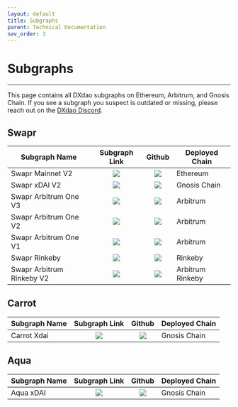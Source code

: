 ```yaml
---
layout: default
title: Subgraphs
parent: Technical Documentation
nav_order: 3
---
```


# Subgraphs

___

This page contains all DXdao subgraphs on Ethereum, Arbitrum, and Gnosis Chain. If you see a subgraph you suspect is outdated or missing, please reach out on the <a href="https://discord.gg/4QXEJQkvHH" target="_blank">DXdao Discord</a>.

## Swapr

| Subgraph Name | Subgraph Link | Github | Deployed Chain |
|--------------|:-------------------------------:|:-------:|---------------|
| Swapr Mainnet V2 | <a href="https://thegraph.com/hosted-service/subgraph/dxgraphs/swapr-mainnet-v2" target="_blank"> <img src="https://lh6.googleusercontent.com/xkpAPr_7r6Nb2GzJRdT-w5RbILD46WJ2twny-jhhr4ZFRt3Bd_uIqVtfgeU0LOnPsq_TxNL9TujolOCfjm_hQEAV7hGwarhTNeLI8mmRqH-XGNcSL2wCYDmsDGa__aoFbAuQ7hdu"/> </a> | <a href="https://github.com/nicoelzer/swapr-subgraph" target="_blank"> <img src="https://lh4.googleusercontent.com/LLYSBp37wqUiXbYff3hR--498sN2duVVpnCtYY6IFS7wn0lQAT0g0q5BqsuaxQkwzPzMUUUan3g60-QQjYBDooxxe6Izivfgz52PjW52h-VIWUcCmUcTefdFUCf0VL_Ma73rMxwH"/> </a> | Ethereum |
| Swapr xDAI V2 | <a href="https://thegraph.com/hosted-service/subgraph/dxgraphs/swapr-xdai-v2" target="_blank"> <img src="https://lh6.googleusercontent.com/xkpAPr_7r6Nb2GzJRdT-w5RbILD46WJ2twny-jhhr4ZFRt3Bd_uIqVtfgeU0LOnPsq_TxNL9TujolOCfjm_hQEAV7hGwarhTNeLI8mmRqH-XGNcSL2wCYDmsDGa__aoFbAuQ7hdu"/> </a> | <a href="https://github.com/nicoelzer/swapr-subgraph" target="_blank"> <img src="https://lh4.googleusercontent.com/LLYSBp37wqUiXbYff3hR--498sN2duVVpnCtYY6IFS7wn0lQAT0g0q5BqsuaxQkwzPzMUUUan3g60-QQjYBDooxxe6Izivfgz52PjW52h-VIWUcCmUcTefdFUCf0VL_Ma73rMxwH"/> </a> | Gnosis Chain |
| Swapr Arbitrum One V3 |  <a href="https://thegraph.com/hosted-service/subgraph/dxgraphs/swapr-arbitrum-one-v3" target="_blank"> <img src="https://lh6.googleusercontent.com/xkpAPr_7r6Nb2GzJRdT-w5RbILD46WJ2twny-jhhr4ZFRt3Bd_uIqVtfgeU0LOnPsq_TxNL9TujolOCfjm_hQEAV7hGwarhTNeLI8mmRqH-XGNcSL2wCYDmsDGa__aoFbAuQ7hdu"/> </a> | <a href="https://github.com/nicoelzer/swapr-subgraph" target="_blank"> <img src="https://lh4.googleusercontent.com/LLYSBp37wqUiXbYff3hR--498sN2duVVpnCtYY6IFS7wn0lQAT0g0q5BqsuaxQkwzPzMUUUan3g60-QQjYBDooxxe6Izivfgz52PjW52h-VIWUcCmUcTefdFUCf0VL_Ma73rMxwH"/> </a> | Arbitrum |
| Swapr Arbitrum One V2 | <a href="https://thegraph.com/hosted-service/subgraph/dxgraphs/swapr-arbitrum-one-v2" target="_blank"> <img src="https://lh6.googleusercontent.com/xkpAPr_7r6Nb2GzJRdT-w5RbILD46WJ2twny-jhhr4ZFRt3Bd_uIqVtfgeU0LOnPsq_TxNL9TujolOCfjm_hQEAV7hGwarhTNeLI8mmRqH-XGNcSL2wCYDmsDGa__aoFbAuQ7hdu"/> </a> | <a href="https://github.com/nicoelzer/swapr-subgraph" target="_blank"> <img src="https://lh4.googleusercontent.com/LLYSBp37wqUiXbYff3hR--498sN2duVVpnCtYY6IFS7wn0lQAT0g0q5BqsuaxQkwzPzMUUUan3g60-QQjYBDooxxe6Izivfgz52PjW52h-VIWUcCmUcTefdFUCf0VL_Ma73rMxwH"/> </a> | Arbitrum |
| Swapr Arbitrum One V1 |  <a href="https://thegraph.com/hosted-service/subgraph/dxgraphs/swapr-arbitrum-one" target="_blank"> <img src="https://lh6.googleusercontent.com/xkpAPr_7r6Nb2GzJRdT-w5RbILD46WJ2twny-jhhr4ZFRt3Bd_uIqVtfgeU0LOnPsq_TxNL9TujolOCfjm_hQEAV7hGwarhTNeLI8mmRqH-XGNcSL2wCYDmsDGa__aoFbAuQ7hdu"/> </a> | <a href="https://github.com/nicoelzer/swapr-subgraph" target="_blank"> <img src="https://lh4.googleusercontent.com/LLYSBp37wqUiXbYff3hR--498sN2duVVpnCtYY6IFS7wn0lQAT0g0q5BqsuaxQkwzPzMUUUan3g60-QQjYBDooxxe6Izivfgz52PjW52h-VIWUcCmUcTefdFUCf0VL_Ma73rMxwH"/> </a> | Arbitrum |
| Swapr Rinkeby |  <a href="https://thegraph.com/hosted-service/subgraph/dxgraphs/swapr-rinkeby" target="_blank"> <img src="https://lh6.googleusercontent.com/xkpAPr_7r6Nb2GzJRdT-w5RbILD46WJ2twny-jhhr4ZFRt3Bd_uIqVtfgeU0LOnPsq_TxNL9TujolOCfjm_hQEAV7hGwarhTNeLI8mmRqH-XGNcSL2wCYDmsDGa__aoFbAuQ7hdu"/> </a> | <a href="https://github.com/nicoelzer/swapr-subgraph" target="_blank"> <img src="https://lh4.googleusercontent.com/LLYSBp37wqUiXbYff3hR--498sN2duVVpnCtYY6IFS7wn0lQAT0g0q5BqsuaxQkwzPzMUUUan3g60-QQjYBDooxxe6Izivfgz52PjW52h-VIWUcCmUcTefdFUCf0VL_Ma73rMxwH"/> </a> | Rinkeby |
| Swapr Arbitrum Rinkeby V2 | <a href="https://thegraph.com/hosted-service/subgraph/dxgraphs/swapr-rinkeby" target="_blank"> <img src="https://lh6.googleusercontent.com/xkpAPr_7r6Nb2GzJRdT-w5RbILD46WJ2twny-jhhr4ZFRt3Bd_uIqVtfgeU0LOnPsq_TxNL9TujolOCfjm_hQEAV7hGwarhTNeLI8mmRqH-XGNcSL2wCYDmsDGa__aoFbAuQ7hdu"/> </a> | <a href="https://github.com/nicoelzer/swapr-subgraph" target="_blank"> <img src="https://lh4.googleusercontent.com/LLYSBp37wqUiXbYff3hR--498sN2duVVpnCtYY6IFS7wn0lQAT0g0q5BqsuaxQkwzPzMUUUan3g60-QQjYBDooxxe6Izivfgz52PjW52h-VIWUcCmUcTefdFUCf0VL_Ma73rMxwH"/> </a> | Arbitrum Rinkeby |

## Carrot

| Subgraph Name | Subgraph Link | Github | Deployed Chain |
|--------------|:-------------------------------:|:-------:|---------------|
| Carrot Xdai | <a href="https://thegraph.com/hosted-service/subgraph/luzzif/carrot-xdai" target="_blank"> <img src="https://lh6.googleusercontent.com/xkpAPr_7r6Nb2GzJRdT-w5RbILD46WJ2twny-jhhr4ZFRt3Bd_uIqVtfgeU0LOnPsq_TxNL9TujolOCfjm_hQEAV7hGwarhTNeLI8mmRqH-XGNcSL2wCYDmsDGa__aoFbAuQ7hdu"/> </a> | <a href="https://github.com/carrot-kpi/subgraph" target="_blank"> <img src="https://lh4.googleusercontent.com/LLYSBp37wqUiXbYff3hR--498sN2duVVpnCtYY6IFS7wn0lQAT0g0q5BqsuaxQkwzPzMUUUan3g60-QQjYBDooxxe6Izivfgz52PjW52h-VIWUcCmUcTefdFUCf0VL_Ma73rMxwH"/> </a> | Gnosis Chain |

## Aqua

| Subgraph Name | Subgraph Link | Github | Deployed Chain |
|--------------|:-------------------------------:|:-------:|---------------|
| Aqua xDAI | <a href="https://thegraph.com/hosted-service/subgraph/dxgraphs/aqua-xdai" target="_blank"> <img src="https://lh6.googleusercontent.com/xkpAPr_7r6Nb2GzJRdT-w5RbILD46WJ2twny-jhhr4ZFRt3Bd_uIqVtfgeU0LOnPsq_TxNL9TujolOCfjm_hQEAV7hGwarhTNeLI8mmRqH-XGNcSL2wCYDmsDGa__aoFbAuQ7hdu"/> </a> | <a href="https://github.com/dxgraphs/aqua-subgraph" target="_blank"> <img src="https://lh4.googleusercontent.com/LLYSBp37wqUiXbYff3hR--498sN2duVVpnCtYY6IFS7wn0lQAT0g0q5BqsuaxQkwzPzMUUUan3g60-QQjYBDooxxe6Izivfgz52PjW52h-VIWUcCmUcTefdFUCf0VL_Ma73rMxwH"/> </a> | Gnosis Chain |
